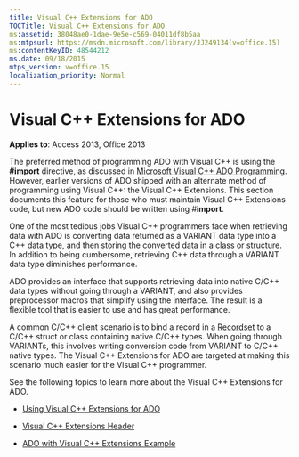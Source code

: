 ```yaml
---
title: Visual C++ Extensions for ADO
TOCTitle: Visual C++ Extensions for ADO
ms:assetid: 38048ae0-1dae-9e5e-c569-04011df8b5aa
ms:mtpsurl: https://msdn.microsoft.com/library/JJ249134(v=office.15)
ms:contentKeyID: 48544212
ms.date: 09/18/2015
mtps_version: v=office.15
localization_priority: Normal
---
```


# Visual C++ Extensions for ADO


**Applies to**: Access 2013, Office 2013

The preferred method of programming ADO with Visual C++ is using the **\#import** directive, as discussed in [Microsoft Visual C++ ADO Programming](visual-c-ado-programming.md). However, earlier versions of ADO shipped with an alternate method of programming using Visual C++: the Visual C++ Extensions. This section documents this feature for those who must maintain Visual C++ Extensions code, but new ADO code should be written using \#**import**.

One of the most tedious jobs Visual C++ programmers face when retrieving data with ADO is converting data returned as a VARIANT data type into a C++ data type, and then storing the converted data in a class or structure. In addition to being cumbersome, retrieving C++ data through a VARIANT data type diminishes performance.

ADO provides an interface that supports retrieving data into native C/C++ data types without going through a VARIANT, and also provides preprocessor macros that simplify using the interface. The result is a flexible tool that is easier to use and has great performance.

A common C/C++ client scenario is to bind a record in a [Recordset](recordset-object-ado.md) to a C/C++ struct or class containing native C/C++ types. When going through VARIANTs, this involves writing conversion code from VARIANT to C/C++ native types. The Visual C++ Extensions for ADO are targeted at making this scenario much easier for the Visual C++ programmer.

See the following topics to learn more about the Visual C++ Extensions for ADO.

  - [Using Visual C++ Extensions for ADO](using-visual-c-extensions.md)

  - [Visual C++ Extensions Header](visual-c-extensions-header.md)

  - [ADO with Visual C++ Extensions Example](visual-c-extensions-example.md)


